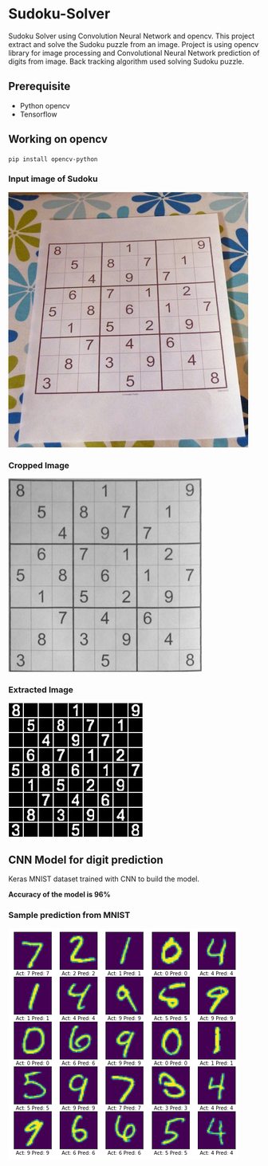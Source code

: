 # Sudoku-Solver

Sudoku Solver using Convolution Neural Network and opencv. This project extract and solve the Sudoku puzzle from an image. Project is using opencv library for image processing and Convolutional Neural Network prediction of digits from image. Back tracking algorithm used solving Sudoku puzzle.

## Prerequisite

- Python opencv
- Tensorflow

## Working on opencv

`pip install opencv-python`

### Input image of Sudoku
![Sudoku](images/Sudoku.jpeg)

### Cropped Image
![Cropped Image](images/Cropped_sudoku.jpg)

### Extracted Image
![Extracted Image](images/extract_sudoku.jpg)

## CNN Model for digit prediction
Keras MNIST dataset trained with CNN to build the model. 

**Accuracy of the model is 96%**

### Sample prediction from MNIST
![predictions](images/predictions.png)